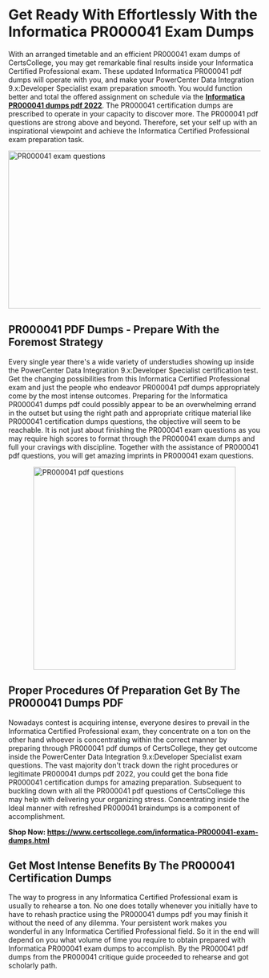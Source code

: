 <h1><strong>Get Ready With Effortlessly With the Informatica PR000041 Exam Dumps&nbsp;</strong></h1>
<p><span style="font-weight: 400;">With an arranged timetable and an efficient  PR000041 exam dumps of CertsCollege, you may get remarkable final results inside your Informatica Certified Professional exam. These updated Informatica PR000041 pdf dumps will operate with you, and make your PowerCenter Data Integration 9.x:Developer Specialist exam preparation smooth. You would function better and total the offered assignment on schedule via the <strong><a href="https://www.certscollege.com/informatica-PR000041-exam-dumps.html">Informatica PR000041 dumps pdf 2022</a></strong>. The PR000041 certification dumps are prescribed to operate in your capacity to discover more. The  PR000041 pdf questions are strong above and beyond. Therefore, set your self up with an inspirational viewpoint and achieve the Informatica Certified Professional exam preparation task.&nbsp;</span></p>
<p><span style="font-weight: 400;"><img style="display: block; margin-left: auto; margin-right: auto;" src="https://i.ibb.co/CPDK3ps/Yellow-and-Blue-Initiative-Blog-Banner.png" alt="PR000041 exam questions" width="559" height="315" /></span></p>
<h2><strong>PR000041 PDF Dumps - Prepare With the Foremost Strategy</strong></h2>
<p><span style="font-weight: 400;">Every single year there's a wide variety of understudies showing up inside the PowerCenter Data Integration 9.x:Developer Specialist certification test. Get the changing possibilities from this Informatica Certified Professional exam and just the people who endeavor PR000041 pdf dumps appropriately come by the most intense outcomes. Preparing for the Informatica PR000041 dumps pdf could possibly appear to be an overwhelming errand in the outset but using the right path and appropriate critique material like PR000041 certification dumps questions, the objective will seem to be reachable. It is not just about finishing the PR000041 exam questions as you may require high scores to format through the PR000041 exam dumps and full your cravings with discipline. Together with the assistance of PR000041 pdf questions, you will get amazing imprints in PR000041 exam questions.</span></p>
<p><span style="font-weight: 400;"><a href="https://tinyurl.com/yafwpgzc"><img style="display: block; margin-left: auto; margin-right: auto;" src="https://i.ibb.co/9tMrhdY/Teacher-Appreciation-Invitation.png" alt="PR000041 pdf questions " width="404" height="404" /></a></span></p>
<h2><strong>Proper Procedures Of Preparation Get By The PR000041 Dumps PDF</strong></h2>
<p><span style="font-weight: 400;">Nowadays contest is acquiring intense, everyone desires to prevail in the Informatica Certified Professional exam, they concentrate on a ton on the other hand whoever is concentrating within the correct manner by preparing through PR000041 pdf dumps of CertsCollege, they get outcome inside the PowerCenter Data Integration 9.x:Developer Specialist exam questions. The vast majority don't track down the right procedures or legitimate PR000041 dumps pdf 2022, you could get the bona fide PR000041 certification dumps for amazing preparation. Subsequent to buckling down with all the  PR000041 pdf questions of CertsCollege this may help with delivering your organizing stress. Concentrating inside the Ideal manner with refreshed PR000041 braindumps is a component of accomplishment.</span></p>
<p><span style="font-weight: 400;"><strong>Shop Now: <a href="https://www.certscollege.com/informatica-PR000041-exam-dumps.html">https://www.certscollege.com/informatica-PR000041-exam-dumps.html</a></strong></span></p>
<h2><strong>Get Most Intense Benefits By The PR000041 Certification Dumps</strong></h2>
<p><span style="font-weight: 400;">The way to progress in any Informatica Certified Professional exam is usually to rehearse a ton. No one does totally whenever you initially have to have to rehash practice using the PR000041 dumps pdf you may finish it without the need of any dilemma. Your persistent work makes you wonderful in any Informatica Certified Professional field. So it in the end will depend on you what volume of time you require to obtain prepared with Informatica PR000041 exam dumps to accomplish. By the PR000041 pdf dumps from the PR000041 critique guide proceeded to rehearse and got scholarly path.</span></p>
